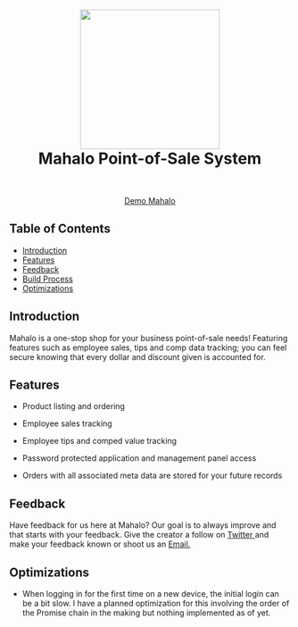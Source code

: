 <h1 align="center"><img align="center" width="250" height="250" src='https://user-images.githubusercontent.com/71289948/230172397-03e0167b-2d5a-4e76-bcc3-0ed52af2ef53.png'></img>
<div>Mahalo Point-of-Sale System</div></h1> <br>
<p align="center">
  <a href="https://point-of-sale-client-topaz.vercel.app/login">
  Demo Mahalo
  </a>
</p>



<!-- START doctoc generated TOC please keep comment here to allow auto update -->
<!-- DON'T EDIT THIS SECTION, INSTEAD RE-RUN doctoc TO UPDATE -->
## Table of Contents

- [Introduction](#introduction)
- [Features](#features)
- [Feedback](#feedback)
- [Build Process](#feedback)
- [Optimizations](#optimizations)

<!-- END doctoc generated TOC please keep comment here to allow auto update -->

## Introduction
Mahalo is a one-stop shop for your business point-of-sale needs! Featuring features such as employee sales, tips and comp data tracking; you can feel secure knowing that every dollar and discount given is accounted for. 


## Features
- Product listing and ordering

- Employee sales tracking

- Employee tips and comped value tracking

- Password protected application and management panel access

- Orders with all associated meta data are stored for your future records

## Feedback
Have feedback for us here at Mahalo? Our goal is to always improve and that starts with your feedback. Give the creator a follow on <a href="https://twitter.com/jcintron_">
  Twitter
  </a> and make your feedback known or shoot us an <a href = "mailto: jgdevelopment6@gmail.com">Email.</a>  

## Optimizations 
- When logging in for the first time on a new device, the initial login can be a bit slow.
I have a planned optimization for this involving the order of the Promise chain in the making but nothing implemented as of yet.
